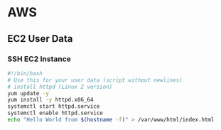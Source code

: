 # AWS
## EC2 User Data
### SSH EC2 Instance

```sh
#!/bin/bash
# Use this for your user data (script without newlines)
# install httpd (Linux 2 version)
yum update -y
yum install -y httpd.x86_64
systemctl start httpd.service
systemctl enable httpd.service
echo "Hello World from $(hostname -f)" > /var/www/html/index.html
```